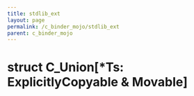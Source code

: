 ```yaml
---
title: stdlib_ext
layout: page
permalink: /c_binder_mojo/stdlib_ext
parent: c_binder_mojo
---
```


# struct C_Union[*Ts: ExplicitlyCopyable & Movable]

